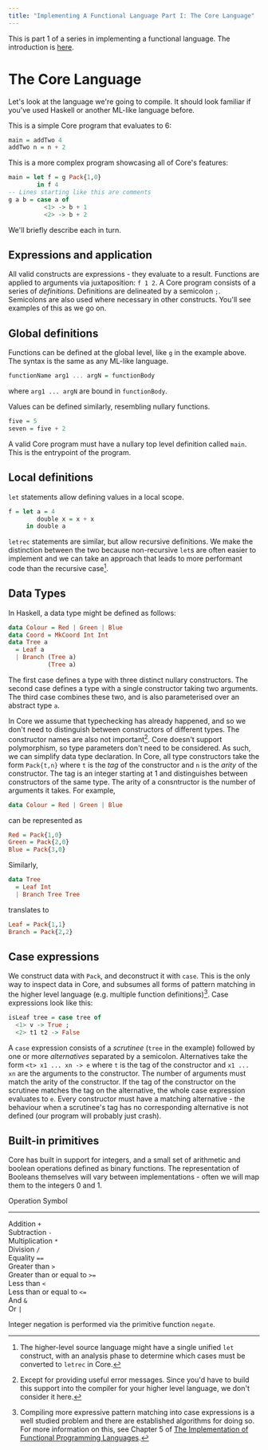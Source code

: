 ```yaml
---
title: "Implementing A Functional Language Part I: The Core Language"
---
```


This is part 1 of a series in implementing a functional language. The introduction is
[here][intro].

# The Core Language

Let's look at the language we're going to compile. It should look familiar if you've used
Haskell or another ML-like language before.

This is a simple Core program that evaluates to 6:
```haskell
main = addTwo 4
addTwo n = n + 2
```

This is a more complex program showcasing all of Core's features:
```haskell
main = let f = g Pack{1,0}
        in f 4
-- Lines starting like this are comments
g a b = case a of
          <1> -> b + 1
          <2> -> b + 2
```

We'll briefly describe each in turn.

## Expressions and application

All valid constructs are expressions - they evaluate to a result. Functions are applied to
arguments via juxtaposition: `f 1 2`. A Core program consists of a series of
_definitions_. Definitions are delineated by a semicolon `;`. Semicolons are also used
where necessary in other constructs. You'll see examples of this as we go on.

## Global definitions

Functions can be defined at the global level, like `g` in the example above. The syntax is the
same as any ML-like language.
```haskell
functionName arg1 ... argN = functionBody
```
where `arg1 ... argN` are bound in `functionBody`.

Values can be defined similarly, resembling nullary functions.
```haskell
five = 5
seven = five + 2
```

A valid Core program must have a nullary top level definition called `main`. This is the
entrypoint of the program.

## Local definitions

`let` statements allow defining values in a local scope.
```haskell
f = let a = 4
        double x = x + x
     in double a
```

`letrec` statements are similar, but allow recursive definitions. We make the distinction
between the two because non-recursive `let`s are often easier to implement and we can take
an approach that leads to more performant code than the recursive case[^1].

## Data Types

In Haskell, a data type might be defined as follows:
```haskell
data Colour = Red | Green | Blue
data Coord = MkCoord Int Int
data Tree a
  = Leaf a
  | Branch (Tree a)
           (Tree a)
```

The first case defines a type with three distinct nullary constructors. The second
case defines a type with a single constructor taking two arguments. The third case
combines these two, and is also parameterised over an abstract type `a`.

In Core we assume that typechecking has already happened, and so we don't need to
distinguish between constructors of different types. The constructor names are also not
important[^2]. Core doesn't support polymorphism, so type parameters don't need to be
considered. As such, we can simplify data type declaration. In Core, all type constructors
take the form `Pack{t,n}` where `t` is the _tag_ of the constructor and `n` is the _arity_
of the constructor. The tag is an integer starting at 1 and distinguishes between
constructors of the same type. The arity of a consntructor is the number of arguments it
takes. For example,
```haskell
data Colour = Red | Green | Blue
```
can be represented as
```haskell
Red = Pack{1,0}
Green = Pack{2,0}
Blue = Pack{3,0}
```

Similarly,
```haskell
data Tree
  = Leaf Int
  | Branch Tree Tree
```
translates to
```haskell
Leaf = Pack{1,1}
Branch = Pack{2,2}
```

## Case expressions

We construct data with `Pack`, and deconstruct it with `case`. This is the only way to
inspect data in Core, and subsumes all forms of pattern matching in the higher level
language (e.g. multiple function definitions)[^3]. Case expressions look like this:
```haskell
isLeaf tree = case tree of
  <1> v -> True ;
  <2> t1 t2 -> False
```

A `case` expression consists of a _scrutinee_ (`tree` in the example) followed by one or more
_alternatives_ separated by a semicolon. Alternatives take the form `<t> x1 ... xn -> e`
where `t` is the tag of the constructor and `x1 ... xn` are the arguments to the
constructor. The number of arguments must match the arity of the constructor. If the tag
of the constructor on the scrutinee matches the tag on the alternative, the whole case
expression evaluates to `e`. Every constructor must have a matching alternative - the
behaviour when a scrutinee's tag has no corresponding alternative is not defined (our
program will probably just crash).

## Built-in primitives

Core has built in support for integers, and a small set of arithmetic and boolean
operations defined as binary functions. The representation of Booleans themselves will
vary between implementations - often we will map them to the integers 0 and 1.

Operation                 Symbol
----------               -------
Addition                  `+`   
Subtraction               `-`   
Multiplication            `*`   
Division                  `/`   
Equality                  `==`  
Greater than              `>`   
Greater than or equal to  `>=`  
Less than                 `<`   
Less than or equal to     `<=`  
And                       `&`   
Or                        `|`   

Integer negation is performed via the primitive function `negate`.

[^1]: The higher-level source language might have a single unified `let` construct, with
  an analysis phase to determine which cases must be converted to `letrec` in Core.
[^2]: Except for providing useful error messages. Since you'd have to build this support
  into the compiler for your higher level language, we don't consider it here.
[^3]: Compiling more expressive pattern matching into case expressions is a well studied
  problem and there are established algorithms for doing so. For more information on this,
  see Chapter 5 of [The Implementation of Functional Programming Languages][book].

[intro]: 2019-03-02-implementing-a-functional-language.html
[book]: https://www.microsoft.com/en-us/research/publication/the-implementation-of-functional-programming-languages/
